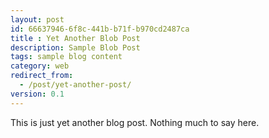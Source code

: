 ```yaml
---
layout: post
id: 66637946-6f8c-441b-b71f-b970cd2487ca 
title : Yet Another Blob Post 
description: Sample Blob Post 
tags: sample blog content
category: web
redirect_from:
  - /post/yet-another-post/
version: 0.1
---
```


This is just yet another blog post. Nothing much to say here.